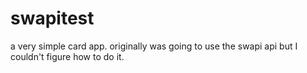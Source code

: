 # swapitest
a very simple card app. originally was going to use the swapi api but I couldn't figure how to do it.

